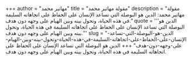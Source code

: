 +++
author = "مهاتير محمد"
title = "مقولة مهاتير محمد"
description = "مقولة مهاتير محمد: الدين هو البوصلة التي تساعد الإنسان على الحفاظ على اتجاهاته السليمة في هذه الحياة، وتحول بينه وبين الهيام على وجهه دون هدف."
quote = '''الدين هو البوصلة التي تساعد الإنسان على الحفاظ على اتجاهاته السليمة في هذه الحياة، وتحول بينه وبين الهيام على وجهه دون هدف.''' 
slug = "الدين-هو-البوصلة-التي-تساعد-الإنسان-على-الحفاظ-على-اتجاهاته-السليمة-في-هذه-الحياة-وتحول-بينه-وبين-الهيام-على-وجهه-دون-هدف"
+++
الدين هو البوصلة التي تساعد الإنسان على الحفاظ على اتجاهاته السليمة في هذه الحياة، وتحول بينه وبين الهيام على وجهه دون هدف.
